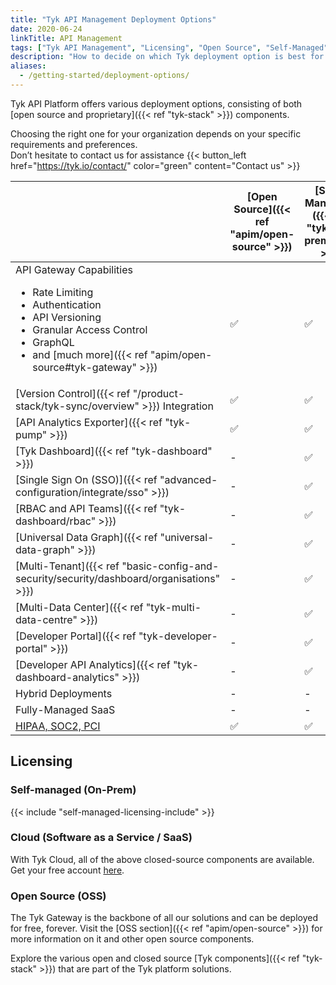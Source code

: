 ```yaml
---
title: "Tyk API Management Deployment Options"
date: 2020-06-24
linkTitle: API Management
tags: ["Tyk API Management", "Licensing", "Open Source", "Self-Managed", "Tyk Cloud", "API Gateway"]
description: "How to decide on which Tyk deployment option is best for you"
aliases:
  - /getting-started/deployment-options/
---
```


Tyk API Platform offers various deployment options, consisting of both [open source and proprietary]({{< ref "tyk-stack" >}})
components.

Choosing the right one for your organization depends on your specific requirements and preferences.
</br>Don’t hesitate to contact us for assistance {{< button_left href="https://tyk.io/contact/" color="green" content="Contact us" >}}

|                                                                                                                                                                                                                                   | [Open Source]({{< ref "apim/open-source" >}}) | [Self-Managed]({{< ref "tyk-on-premises" >}}) | [Cloud](https://account.cloud-ara.tyk.io/signup) |
| --------------------------------------------------------------------------------------------------------------------------------------------------------------------------------------------------------------------------------- | --------------------------------------------- | --------------------------------------------- | ------------------------------------------------ |
| API Gateway Capabilities <br> <ul><li>Rate Limiting</li><li>Authentication</li> <li>API Versioning</li><li>Granular Access Control</li><li>GraphQL</li> <li>and [much more]({{< ref "apim/open-source#tyk-gateway" >}})</li></ul> | ✅                                            | ✅                                            | ✅                                               |
| [Version Control]({{< ref "/product-stack/tyk-sync/overview" >}}) Integration                                                                                                                                                     | ✅                                            | ✅                                            | ✅                                               |
| [API Analytics Exporter]({{< ref "tyk-pump" >}})                                                                                                                                                                                  | ✅                                            | ✅                                            | ✅                                               |
| [Tyk Dashboard]({{< ref "tyk-dashboard" >}})                                                                                                                                                                                      | -                                             | ✅                                            | ✅                                               |
| [Single Sign On (SSO)]({{< ref "advanced-configuration/integrate/sso" >}})                                                                                                                                                        | -                                             | ✅                                            | ✅                                               |
| [RBAC and API Teams]({{< ref "tyk-dashboard/rbac" >}})                                                                                                                                                                            | -                                             | ✅                                            | ✅                                               |
| [Universal Data Graph]({{< ref "universal-data-graph" >}})                                                                                                                                                                        | -                                             | ✅                                            | ✅                                               |
| [Multi-Tenant]({{< ref "basic-config-and-security/security/dashboard/organisations" >}})                                                                                                                                          | -                                             | ✅                                            | ✅                                               |
| [Multi-Data Center]({{< ref "tyk-multi-data-centre" >}})                                                                                                                                                                          | -                                             | ✅                                            | ✅                                               |
| [Developer Portal]({{< ref "tyk-developer-portal" >}})                                                                                                                                                                            | -                                             | ✅                                            | ✅                                               |
| [Developer API Analytics]({{< ref "tyk-dashboard-analytics" >}})                                                                                                                                                                  | -                                             | ✅                                            | ✅                                               |
| Hybrid Deployments                                                                                                                                                                                                                | -                                             | -                                             | ✅                                               |
| Fully-Managed SaaS                                                                                                                                                                                                                | -                                             | -                                             | ✅                                               |
| [HIPAA, SOC2, PCI](https://tyk.io/governance-and-auditing/)                                                                                                                                                                       | ✅                                            | ✅                                            | -                                                |

## Licensing

### Self-managed (On-Prem)

{{< include "self-managed-licensing-include" >}}

### Cloud (Software as a Service / SaaS)

With Tyk Cloud, all of the above closed-source components are available. Get your free account [here](https://account.cloud-ara.tyk.io/signup).

### Open Source (OSS)

The Tyk Gateway is the backbone of all our solutions and can be deployed for free, forever.
Visit the [OSS section]({{< ref "apim/open-source" >}}) for more information on it and other open source components.

Explore the various open and closed source [Tyk components]({{< ref "tyk-stack" >}}) that are part of the Tyk platform
solutions.
